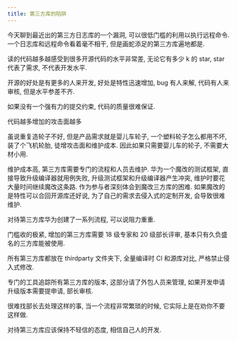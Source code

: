 ```yaml
---
title: 第三方库的陷阱
---
```


今天聊到最近出的第三方日志库的一个漏洞, 可以很低门槛的利用以执行远程命令. 一个日志库和远程命令看着毫不相干, 但是画蛇添足的第三方库遍地都是.

读的代码越多越感受到很多开源代码的水平非常差, 无论它有多少 k 的 star, star 代表了需求, 不代表开发水平.

开源的好处是有更多的人来开发, 好处是特性迅速增加, bug 有人来解, 代码有人来审核, 但是水平参差不齐.

如果没有一个强有力的提交约束, 代码的质量很难保证.

代码越多增加的攻击面越多

虽说重复造轮子不好, 但是产品需求就是婴儿车轮子, 一个塑料轮子怎么都用不坏, 装了个飞机轮胎, 徒增攻击面和维护成本. 因此如果只需要婴儿车的轮子, 不需要大材小用.

维护成本高, 第三方库需要专门的流程和人员去维护. 华为一个魔改的测试框架, 直接导致升级编译器就用例失败, 升级测试框架和升级编译器产生冲突, 维护时要花大量时间继续魔改这条路. 作为参与者深刻体会到魔改三方库的困难. 如果魔改的是特性可以合回开源库还好说, 为了自己的需求去侵入式的定制开发, 会导致很难维护.

对待第三方库华为创建了一系列流程, 可以说阻力重重.

门槛收的极紧, 增加的第三方库需要 18 级专家和 20 级部长评审, 基本只有久负盛名的三方库能被使用.

所有第三方库都放在 thirdparty 文件夹下, 全量编译时 CI 和源库对比, 严格禁止侵入式修改.

专门的工具追踪所有第三方库的版本, 这部分请了外包人员来管理, 如果开发申请升级版本需要提申请, 部长审核.

很难找部长去处理这样的事, 当一个流程非常繁琐的时候, 它实际上是在劝你不要这样做.

对待第三方库应该保持不轻信的态度, 相信自己人的开发.
